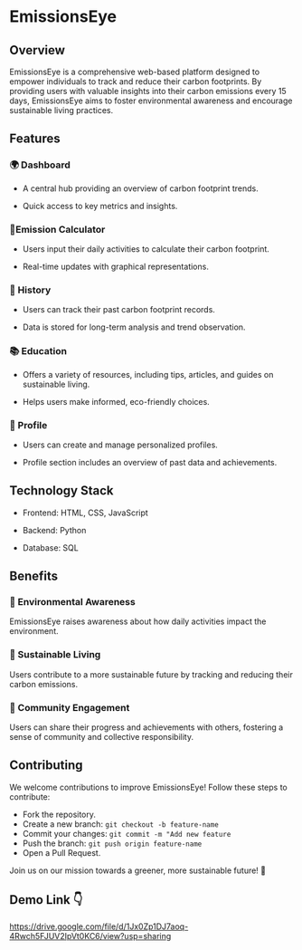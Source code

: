 
# EmissionsEye
## Overview
EmissionsEye is a comprehensive web-based platform designed to empower individuals to track and reduce their carbon footprints. By providing users with valuable insights into their carbon emissions every 15 days, EmissionsEye aims to foster environmental awareness and encourage sustainable living practices.

## Features
### 🌍 Dashboard
- A central hub providing an overview of carbon footprint trends.

- Quick access to key metrics and insights.

### 🔢Emission Calculator

- Users input their daily activities to calculate their carbon footprint.

- Real-time updates with graphical representations.

### 📜 History

- Users can track their past carbon footprint records.

- Data is stored for long-term analysis and trend observation.

### 📚 Education

- Offers a variety of resources, including tips, articles, and guides on sustainable living.

- Helps users make informed, eco-friendly choices.

### 👤 Profile

- Users can create and manage personalized profiles.

- Profile section includes an overview of past data and achievements.

## Technology Stack

- Frontend: HTML, CSS, JavaScript

- Backend: Python

- Database: SQL

## Benefits

### 🌱 Environmental Awareness

EmissionsEye raises awareness about how daily activities impact the environment.

### 🔄 Sustainable Living

Users contribute to a more sustainable future by tracking and reducing their carbon emissions.

### 🤝 Community Engagement

Users can share their progress and achievements with others, fostering a sense of community and collective responsibility.



## Contributing

We welcome contributions to improve EmissionsEye! Follow these steps to contribute:

- Fork the repository.
- Create a new branch: 
   ```git checkout -b feature-name```
- Commit your changes: ``` git commit -m "Add new feature ```
- Push the branch: ``` git push origin feature-name ```
- Open a Pull Request.

Join us on our mission towards a greener, more sustainable future! 🌿

## Demo Link 👇
https://drive.google.com/file/d/1Jx0Zp1DJ7aoq-4Rwch5FJUV2IpVt0KC6/view?usp=sharing
